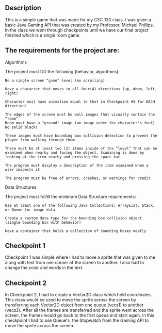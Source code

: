 ## Description
This is a simple game that was made for my CSC 130 class. I was given a basic Java Gaming API that was created by my Professor, Michael Phillips. 
In the class we went through checkpoints until we have our final project finished which is a single room game.
## The requirements for the project are:
Algorithms

The project must DO the following (behavior, algorithms):

    Be a single screen “game” level (no scrolling)

    Have a character that moves in all four(4) directions (up, down, left, right)

    Character must have animation equal to that in Checkpoint #3 for EACH direction!

    The edges of the screen must be wall images that visually contain the “room”
    Room must have a "ground" image (an image under the character's feet). No solid black!

    These images must have bounding box collision detection to prevent the player from walking through them

    There must be at least two (2) items inside of the “level” that can be examined when nearby and facing the object. Examining is done by looking at the item nearby and pressing the space bar

    The program must display a description of the item examined when a user inspects it

    The program must be free of errors, crashes, or warnings for credit

Data Structures

The project must fulfill the minimum Data Structure requirements:

    Use at least one of the following Java Collections: ArrayList, Stack, or Queue for image data

    Create a custom data type for the bounding box collision object (single bounding box with behavior)

    Have a container that holds a collection of bounding boxes neatly


## Checkpoint 1
Checkpoint 1 was simple where I had to move a sprite that was given to me along with text from one corner of the screen to another. I also had to change the color and words in the text. 

## Checkpoint 2
In Checkpoint 2, I had to create a Vector2D class which held coordinates. This class would be used to move the sprite across the screen by transferring each Vector2D object from one queue (vecs1) to another (vecs2). 
After all the frames are transferred and the sprite went across the screen, the frames would go back to the first queue and start again. In this checkpoint I had to use Queue's, the Stopwatch from the Gaming API to move the sprite across the screen.
